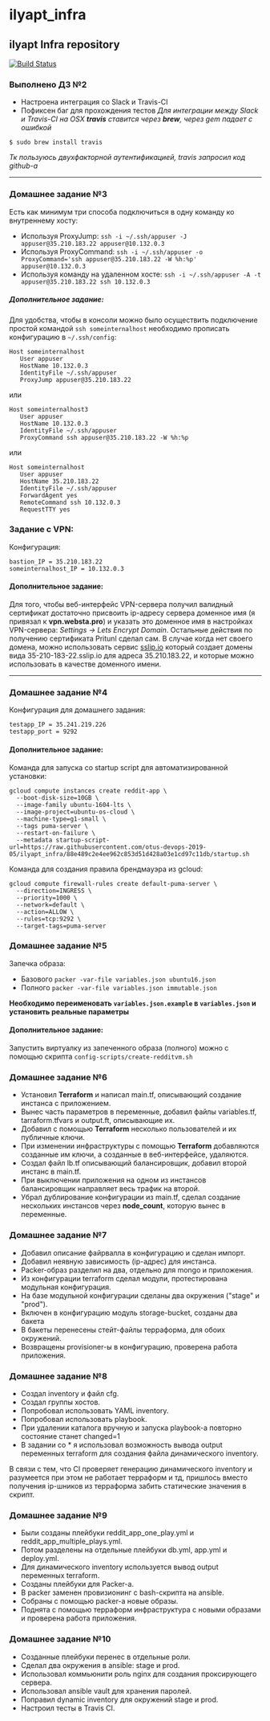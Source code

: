 # ilyapt_infra
## ilyapt Infra repository

[![Build Status](https://travis-ci.com/otus-devops-2019-05/ilyapt_infra.svg?branch=master)](https://travis-ci.com/otus-devops-2019-05/ilyapt_infra)

### Выполнено ДЗ №2
- Настроена интеграция со Slack и Travis-CI
- Пофиксен баг для прохождения тестов
*Для интеграции между Slack и Travis-CI на OSX **travis** ставится через **brew**, через gem падает с ошибкой*
```
$ sudo brew install travis
```
*Тк пользуюсь двухфакторной аутентификацией, travis запросил код github-а*


------------

### Домашнее задание №3
Есть как минимум три способа подключиться в одну команду ко внутреннему хосту:
- Используя ProxyJump: `ssh -i ~/.ssh/appuser -J appuser@35.210.183.22 appuser@10.132.0.3`
- Используя ProxyCommand: `ssh -i ~/.ssh/appuser -o ProxyCommand='ssh appuser@35.210.183.22 -W %h:%p' appuser@10.132.0.3`
- Используя команду на удаленном хосте: `ssh -i ~/.ssh/appuser -A -t appuser@35.210.183.22 ssh 10.132.0.3`

##### Дополнительное задание:
Для удобства, чтобы в консоли можно было осуществить подключение простой командой `ssh someinternalhost` необходимо прописать конфигурацию в `~/.ssh/config`:
```
Host someinternalhost
   User appuser
   HostName 10.132.0.3
   IdentityFile ~/.ssh/appuser
   ProxyJump appuser@35.210.183.22
 ```
или
```
Host someinternalhost3
   User appuser
   HostName 10.132.0.3
   IdentityFile ~/.ssh/appuser
   ProxyCommand ssh appuser@35.210.183.22 -W %h:%p
```
или
```
Host someinternalhost
   User appuser
   HostName 35.210.183.22
   IdentityFile ~/.ssh/appuser
   ForwardAgent yes
   RemoteCommand ssh 10.132.0.3
   RequestTTY yes
```

### Задание с VPN:
Конфигурация:
```
bastion_IP = 35.210.183.22
someinternalhost_IP = 10.132.0.3
```

#### Дополнительное задание:
Для того, чтобы веб-интерфейс VPN-сервера получил валидный сертификат достаточно присвоить ip-адресу сервера доменное имя (я привязал к **vpn.websta.pro**) и указать это доменное имя в настройках VPN-сервера: *Settings -> Lets Encrypt Domain*. Остальные действия по получению сертификата Pritunl сделал сам. В случае когда нет своего домена, можно использовать сервис [sslip.io](https://sslip.io) который создает домены вида 35-210-183-22.sslip.io для адреса 35.210.183.22, и которые можно использовать в качестве доменного имени.

------------

### Домашнее задание №4
Конфигурация для домашнего задания:
```
testapp_IP = 35.241.219.226
testapp_port = 9292
```
#### Дополнительное задание:
Команда для запуска со startup script для автоматизированной установки:
```
gcloud compute instances create reddit-app \
  --boot-disk-size=10GB \
  --image-family ubuntu-1604-lts \
  --image-project=ubuntu-os-cloud \
  --machine-type=g1-small \
  --tags puma-server \
  --restart-on-failure \
  --metadata startup-script-url=https://raw.githubusercontent.com/otus-devops-2019-05/ilyapt_infra/88e489c2e4ee962c853d51d428a03e1cd97c11db/startup.sh
```
Команда для создания правила брендмауэра из gcloud:
```
gcloud compute firewall-rules create default-puma-server \
  --direction=INGRESS \
  --priority=1000 \
  --network=default \
  --action=ALLOW \
  --rules=tcp:9292 \
  --target-tags=puma-server
```

### Домашнее задание №5
Запечка образа:
- Базового `packer -var-file variables.json ubuntu16.json`
- Полного `packer -var-file variables.json immutable.json`

**Необходимо переименовать `variables.json.example` в `variables.json` и установить реальные параметры**

#### Дополнительное задание:
Запустить виртуалку из запеченного образа (полного) можно с помощью скрипта `config-scripts/create-redditvm.sh`

### Домашнее задание №6
- Установил **Terraform** и написал main.tf, описывающий создание инстанса с приложением.
- Вынес часть параметров в переменные, добавил файлы variables.tf, tarraform.tfvars и output.ft, описывающие их.
- Добавил с помощью **Terraform** несколько пользователей и их публичные ключи.
- При изменении инфраструктуры с помощью **Terraform** добавляются созданные им ключи, а созданные в веб-интерфейсе, удаляются.
- Создал файл lb.tf описывающий балансировщик, добавил второй инстанс в main.tf.
- При выключении приложения на одном из инстансов балансировщик направляет весь трафик на второй.
- Убрал дублирование конфигурации из main.tf, сделал создание нескольких инстансов через **node_count**, которую вынес в переменные.

### Домашнее задание №7

- Добавил описание файрвалла в конфигурацию и сделан импорт.
- Добавил неявную зависимость (ip-адрес) для инстанса.
- Packer-образ разделил на два, отдельно для mongo и приложения.
- Из конфигурации terraform сделал модули, протестирована модульная конфигурация.
- На базе модульной конфигурации сделаны два окружения ("stage" и "prod").
- Включен в конфигурацию модуль storage-bucket, созданы два бакета
- В бакеты перенесены стейт-файлы терраформа, для обоих окружений.
- Возвращены provisioner-ы в конфигурацию, проверена работа приложения.

### Домашнее задание №8

- Создал inventory и файл cfg.
- Создал группы хостов.
- Попробовал использовать YAML inventory.
- Попробовал использовать playbook.
- При удалении каталога вручную и запуска playbook-а повторно состояние станет changed=1
- В задании со * я использовал возможность вывода output переменных terraform для создания файла динамического inventory.

В связи с тем, что CI проверяет генерацию динамического inventory и разумеется при этом не работает терраформ и тд, пришлось вместо получения ip-шников из терраформа забить статические значения в скрипт.

### Домашнее задание №9

- Были созданы плейбуки reddit_app_one_play.yml и reddit_app_multiple_plays.yml.
- Потом разделены на отдельные плейбуки db.yml, app.yml и deploy.yml.
- Для динамического inventory используется вывод output переменных terraform.
- Созданы плейбуки для Packer-а.
- В packer заменен провизионинг с bash-скрипта на ansible.
- Собраны с помощью packer-а новые образы.
- Поднята с помощью терраформ инфраструктура с новыми образами и проверена работа приложения.

### Домашнее задание №10

- Созданные плейбуки перенес в отдельные роли.
- Сделал два окружения в ansible: stage и prod.
- Использовал коммьюнити роль nginx для создания проксирующего сервера.
- Использовал ansible vault для хранения паролей.
- Поправил dynamic inventory для окружений stage и prod.
- Настроил тесты в Travis CI.
